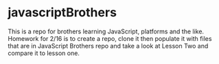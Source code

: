 # javascriptBrothers
This is a repo for brothers learning JavaScript, platforms and the like.
Homework for 2/16 is to create a repo, clone it then populate it with files that are in JavaScript Brothers repo and take a look at Lesson Two and compare it to lesson one.

